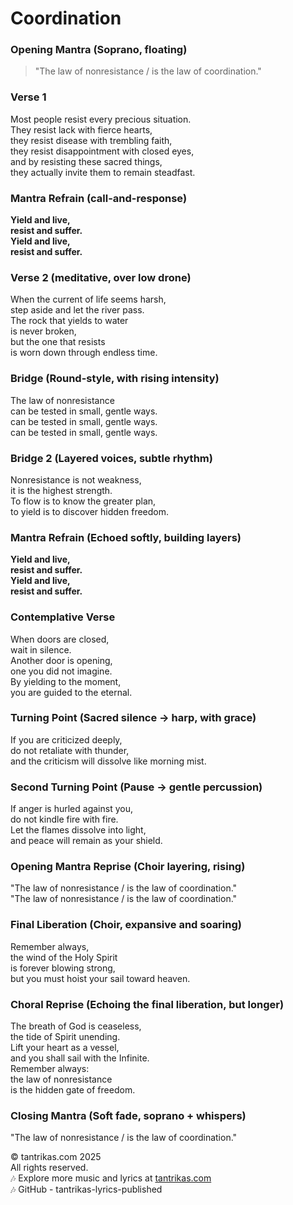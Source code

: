 # Coordination

### Opening Mantra (Soprano, floating)
> "The law of nonresistance / is the law of coordination."

### Verse 1
Most people resist every precious situation.  
They resist lack with fierce hearts,  
they resist disease with trembling faith,  
they resist disappointment with closed eyes,  
and by resisting these sacred things,  
they actually invite them to remain steadfast.

### Mantra Refrain (call-and-response)
**Yield and live,**  
**resist and suffer.**  
**Yield and live,**  
**resist and suffer.**

### Verse 2 (meditative, over low drone)
When the current of life seems harsh,  
step aside and let the river pass.  
The rock that yields to water  
is never broken,  
but the one that resists  
is worn down through endless time.

### Bridge (Round-style, with rising intensity)
The law of nonresistance  
can be tested in small, gentle ways.  
can be tested in small, gentle ways.  
can be tested in small, gentle ways.

### Bridge 2 (Layered voices, subtle rhythm)
Nonresistance is not weakness,  
it is the highest strength.  
To flow is to know the greater plan,  
to yield is to discover hidden freedom.

### Mantra Refrain (Echoed softly, building layers)
**Yield and live,**  
**resist and suffer.**  
**Yield and live,**  
**resist and suffer.**

### Contemplative Verse
When doors are closed,  
wait in silence.  
Another door is opening,  
one you did not imagine.  
By yielding to the moment,  
you are guided to the eternal.

### Turning Point (Sacred silence → harp, with grace)
If you are criticized deeply,  
do not retaliate with thunder,  
and the criticism will dissolve like morning mist.

### Second Turning Point (Pause → gentle percussion)
If anger is hurled against you,  
do not kindle fire with fire.  
Let the flames dissolve into light,  
and peace will remain as your shield.

### Opening Mantra Reprise (Choir layering, rising)
"The law of nonresistance / is the law of coordination."  
"The law of nonresistance / is the law of coordination."

### Final Liberation (Choir, expansive and soaring)
Remember always,  
the wind of the Holy Spirit  
is forever blowing strong,  
but you must hoist your sail toward heaven.

### Choral Reprise (Echoing the final liberation, but longer)
The breath of God is ceaseless,  
the tide of Spirit unending.  
Lift your heart as a vessel,  
and you shall sail with the Infinite.  
Remember always:  
the law of nonresistance  
is the hidden gate of freedom.

### Closing Mantra (Soft fade, soprano + whispers)
"The law of nonresistance / is the law of coordination."

© tantrikas.com 2025  
All rights reserved.  
🎶 Explore more music and lyrics at [tantrikas.com](https://tantrikas.com)  
🎶 GitHub - tantrikas-lyrics-published
